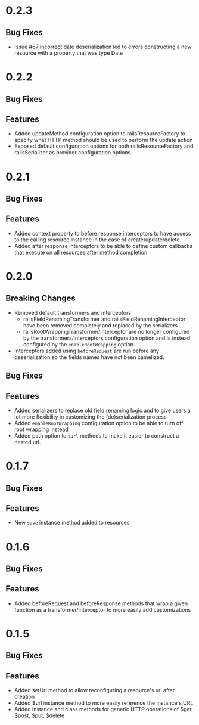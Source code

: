 <a name="0.2.3"></a>
# 0.2.3
## Bug Fixes
- Issue #67 incorrect date deserialization led to errors constructing a new resource with a property that was type Date

<a name="0.2.2"></a>
# 0.2.2
## Bug Fixes

## Features
- Added updateMethod configuration option to railsResourceFactory to specify what HTTP method should be used to perform the update action
- Exposed default configuration options for both railsResourceFactory and railsSerializer as provider configuration options.

<a name="0.2.1"></a>
# 0.2.1
## Bug Fixes

## Features
- Added context property to before response interceptors to have access to the calling resource instance in the case of create/update/delete.
- Added after response interceptors to be able to define custom callbacks that execute on all resources after method completion.

<a name="0.2.0"></a>
# 0.2.0
## Breaking Changes
- Removed default transformers and interceptors
    - railsFieldRenamingTransformer and railsFieldRenamingInterceptor have been removed completely and replaced by the serializers
    - railsRootWrappingTransformer/Interceptor are no longer configured by the transformers/interceptors configuration option and is instead
      configured by the <code>enableRootWrapping</code> option.
- Interceptors added using <code>beforeRequest</code> are run before any deserialization so the fields names have not been camelized.

## Bug Fixes

## Features
- Added serializers to replace old field renaming logic and to give users a lot more flexibility in customizing the (de)serialization process
- Added <code>enableRootWrapping</code> configuration option to be able to turn off root wrapping instead
- Added path option to <code>$url</code> methods to make it easier to construct a nested url.

<a name="0.1.7"></a>
# 0.1.7
## Bug Fixes

## Features
- New <code>save</code> instance method added to resources

<a name="0.1.6"></a>
# 0.1.6
## Bug Fixes

## Features
- Added beforeRequest and beforeResponse methods that wrap a given function as a transformer/interceptor to more easily add customizations

<a name="0.1.5"></a>
# 0.1.5

## Bug Fixes

## Features
- Added setUrl method to allow reconfiguring a resource's url after creation
- Added $url instance method to more easily reference the instance's URL
- Added instance and class methods for generic HTTP operations of $get, $post, $put, $delete



